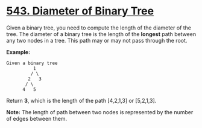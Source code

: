 # [543. Diameter of Binary Tree](https://leetcode.com/problems/diameter-of-binary-tree/description)
Given a binary tree, you need to compute the length of the diameter of the tree. The diameter of a binary tree is the length of the **longest** path between any two nodes in a tree. This path may or may not pass through the root.

**Example:**
```
Given a binary tree 
          1
         / \
        2   3
       / \     
      4   5    
```
Return **3**, which is the length of the path [4,2,1,3] or [5,2,1,3].

**Note:** The length of path between two nodes is represented by the number of edges between them.